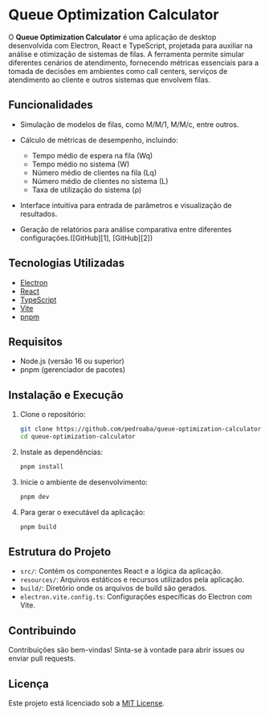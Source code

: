 # Queue Optimization Calculator

O **Queue Optimization Calculator** é uma aplicação de desktop desenvolvida com Electron, React e TypeScript, projetada para auxiliar na análise e otimização de sistemas de filas. A ferramenta permite simular diferentes cenários de atendimento, fornecendo métricas essenciais para a tomada de decisões em ambientes como call centers, serviços de atendimento ao cliente e outros sistemas que envolvem filas.

## Funcionalidades

* Simulação de modelos de filas, como M/M/1, M/M/c, entre outros.
* Cálculo de métricas de desempenho, incluindo:

  * Tempo médio de espera na fila (Wq)
  * Tempo médio no sistema (W)
  * Número médio de clientes na fila (Lq)
  * Número médio de clientes no sistema (L)
  * Taxa de utilização do sistema (ρ)
* Interface intuitiva para entrada de parâmetros e visualização de resultados.
* Geração de relatórios para análise comparativa entre diferentes configurações.([GitHub][1], [GitHub][2])

## Tecnologias Utilizadas

* [Electron](https://www.electronjs.org/)
* [React](https://reactjs.org/)
* [TypeScript](https://www.typescriptlang.org/)
* [Vite](https://vitejs.dev/)
* [pnpm](https://pnpm.io/)

## Requisitos

* Node.js (versão 16 ou superior)
* pnpm (gerenciador de pacotes)

## Instalação e Execução

1. Clone o repositório:

   ```bash
   git clone https://github.com/pedroaba/queue-optimization-calculator.git
   cd queue-optimization-calculator
   ```



2. Instale as dependências:

   ```bash
   pnpm install
   ```



3. Inicie o ambiente de desenvolvimento:

   ```bash
   pnpm dev
   ```



4. Para gerar o executável da aplicação:

   ```bash
   pnpm build
   ```



## Estrutura do Projeto

* `src/`: Contém os componentes React e a lógica da aplicação.
* `resources/`: Arquivos estáticos e recursos utilizados pela aplicação.
* `build/`: Diretório onde os arquivos de build são gerados.
* `electron.vite.config.ts`: Configurações específicas do Electron com Vite.

## Contribuindo

Contribuições são bem-vindas! Sinta-se à vontade para abrir issues ou enviar pull requests.

## Licença

Este projeto está licenciado sob a [MIT License](LICENSE).
